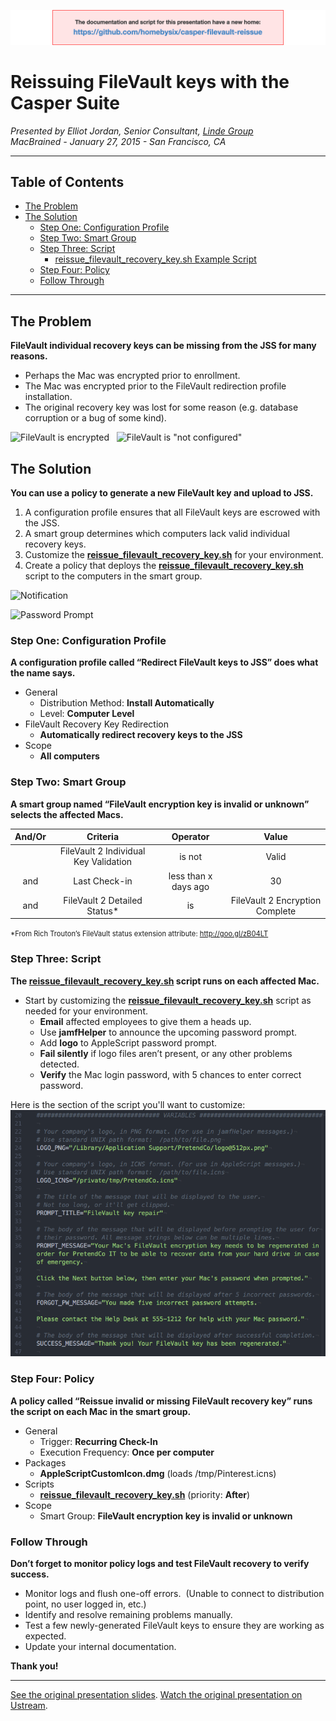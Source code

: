[![Pointer to new GitHub repo](images/new_home.png)](https://github.com/homebysix/jss-filevault-reissue)

# Reissuing FileVault keys with the Casper Suite

_Presented by Elliot Jordan, Senior Consultant, [Linde Group](http://www.lindegroup.com)_<br />_MacBrained - January 27, 2015 - San Francisco, CA_

---

## Table of Contents

- [The Problem](#the-problem)
- [The Solution](#the-solution)
    - [Step One: Configuration Profile](#step-one-configuration-profile)
    - [Step Two: Smart Group](#step-two-smart-group)
    - [Step Three: Script](#step-three-script)
        - [reissue_filevault_recovery_key.sh Example Script](https://github.com/homebysix/jss-filevault-reissue/blob/master/reissue_filevault_recovery_key.sh)
    - [Step Four: Policy](#step-four-policy)
    - [Follow Through](#follow-through)

---

## The Problem

__FileVault individual recovery keys can be missing from the JSS for many reasons.__

- Perhaps the Mac was encrypted prior to enrollment.
- The Mac was encrypted prior to the FileVault redirection profile installation.
- The original recovery key was lost for some reason (e.g. database corruption or a bug of some kind).

![FileVault is encrypted](images/problem1.png) &nbsp; ![FileVault is "not configured"](images/problem2.png)


## The Solution

__You can use a policy to generate a new FileVault key and upload to JSS.__

1. A configuration profile ensures that all FileVault keys are escrowed with the JSS.
2. A smart group determines which computers lack valid individual recovery keys.
3. Customize the __[reissue_filevault_recovery_key.sh](https://github.com/homebysix/jss-filevault-reissue/blob/master/reissue_filevault_recovery_key.sh)__ for your environment.
4. Create a policy that deploys the __[reissue_filevault_recovery_key.sh](https://github.com/homebysix/jss-filevault-reissue/blob/master/reissue_filevault_recovery_key.sh)__ script to the computers in the smart group.

![Notification](images/notification.png)

![Password Prompt](images/password_prompt.png)


### Step One: Configuration Profile

__A configuration profile called “Redirect FileVault keys to JSS” does what the name says.__

- General
    - Distribution Method: __Install Automatically__
    - Level: __Computer Level__
- FileVault Recovery Key Redirection
    - __Automatically redirect recovery keys to the JSS__
- Scope
    - __All computers__


### Step Two: Smart Group

__A smart group named “FileVault encryption key is invalid or unknown” selects the affected Macs.__

| And/Or |                Criteria               |       Operator       |              Value              |
| :----: | :-----------------------------------: | :------------------: | :-----------------------------: |
|        | FileVault 2 Individual Key Validation |        is not        |              Valid              |
|  and   |             Last Check-in             | less than x days ago |                30               |
|  and   |      FileVault 2 Detailed Status*     |          is          | FileVault 2 Encryption Complete |

<span style="font-size: 0.8em;">*From Rich Trouton’s FileVault status extension attribute: http://goo.gl/zB04LT</span>


### Step Three: Script

__The [reissue_filevault_recovery_key.sh](https://github.com/homebysix/jss-filevault-reissue/blob/master/reissue_filevault_recovery_key.sh) script runs on each affected Mac.__

- Start by customizing the __[reissue_filevault_recovery_key.sh](https://github.com/homebysix/jss-filevault-reissue/blob/master/reissue_filevault_recovery_key.sh)__ script as needed for your environment.
    - __Email__ affected employees to give them a heads up.
    - Use __jamfHelper__ to announce the upcoming password prompt.
    - Add __logo__ to AppleScript password prompt.
    - __Fail silently__ if logo files aren’t present, or any other problems detected.
    - __Verify__ the Mac login password, with 5 chances to enter correct password.

Here is the section of the script you'll want to customize:
![Script screenshot](images/script.png)


### Step Four: Policy

__A policy called “Reissue invalid or missing FileVault recovery key” runs the script on each Mac in the smart group.__

- General
    - Trigger: __Recurring Check-In__
    - Execution Frequency: __Once per computer__
- Packages
    - __AppleScriptCustomIcon.dmg__ (loads /tmp/Pinterest.icns)
- Scripts
    - __[reissue_filevault_recovery_key.sh](https://github.com/homebysix/jss-filevault-reissue/blob/master/reissue_filevault_recovery_key.sh)__ (priority: __After__)
- Scope
    - Smart Group: __FileVault encryption key is invalid or unknown__


### Follow Through

__Don’t forget to monitor policy logs and test FileVault recovery to verify success.__

- Monitor logs and flush one-off errors.  (Unable to connect to distribution point, no user logged in, etc.)
- Identify and resolve remaining problems manually.
- Test a few newly-generated FileVault keys to ensure they are working as expected.
- Update your internal documentation. 


__Thank you!__


---

[See the original presentation slides](https://github.com/homebysix/misc/blob/master/2015-01-27%20MacBrained%20Reissuing%20FileVault%20Keys/MacBrained%20FileVault%20Reissue%20Slides.pdf).
[Watch the original presentation on Ustream](http://www.ustream.tv/recorded/58111140).

